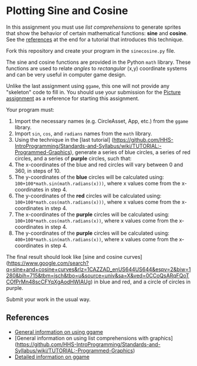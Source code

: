 # Plotting Sine and Cosine

In this assignment you must use *list comprehensions* to generate sprites that show the behavior
of certain mathematical functions: **sine** and **cosine**. See the [references](#references) at the end for a 
tutorial that introduces this technique.

Fork this repository and create your program in the ```sinecosine.py``` file.

The sine and cosine functions are provided in the Python ```math``` library. These functions are used
to relate *angles* to *rectangular* (x,y) coordinate systems and can be very useful in computer
game design.

Unlike the last assignment using ```ggame```, this one will not provide any "skeleton" code to fill
in. You should use your submission for the [Picture assignment](https://github.com/HHS-IntroProgramming/Picture)
as a reference for starting this assignment. 

Your program must:

1. Import the necessary names (e.g. CircleAsset, App, etc.) from the  ```ggame``` library.
2. Import ```sin```, ```cos```, and ```radians``` names from the ```math``` library.
3. Using the technique in the [last tutorial]
  (https://github.com/HHS-IntroProgramming/Standards-and-Syllabus/wiki/TUTORIAL:-Programmed-Graphics),
  generate a series of blue circles, a series of red circles, and a series of **purple** circles, such
  that:
4. The x-coordinates of the blue and red circles will vary between 0 and 360, in steps of 10.
5. The y-coordinates of the **blue** circles will be calculated using: 
  ```100+100*math.sin(math.radians(x)))```, where x values come from the x-coordinates in step 4.
6. The y-coordinates of the **red** circles will be calculated using:
  ```100+100*math.cos(math.radians(x)))```, where x values come from the x-coordinates in step 4.
7. The x-coordinates of the **purple** circles will be calculated using:
  ```100+100*math.cos(math.radians(x))```, where x values come from the x-coordinates in step 4.
8. The y-coordinates of the **purple** circles will be calculated using:
  ```400+100*math.sin(math.radians(x))```, where x values come from the x-coordinates in step 4.

The final result should look like [sine and cosine curves]
(https://www.google.com/search?q=sine+and+cosine+curves&rlz=1CAZZAD_enUS644US644&espv=2&biw=1280&bih=715&tbm=isch&tbo=u&source=univ&sa=X&ved=0CCoQsARqFQoTCOfPrMn48scCFYqXgAodHWIAUg)
in blue and red, and a circle of circles in purple.

Submit your work in the usual way.

## References
* [General information on using ggame](https://github.com/HHS-IntroProgramming/Standards-and-Syllabus/wiki/TUTORIAL:-Displaying-Graphics)
* [General information on using list comprehensions with graphics]
  (https://github.com/HHS-IntroProgramming/Standards-and-Syllabus/wiki/TUTORIAL:-Programmed-Graphics)
* [Detailed information on ggame](http://brythonserver.github.io/ggame/)

